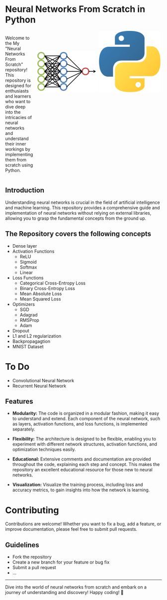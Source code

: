 # Neural Networks From Scratch in Python

<div style="overflow: auto; display: flex;">
  <div style="flex: 1; margin-right: 10px;">
    <p>Welcome to the My "Neural Networks From Scratch" repository! This repository is designed for enthusiasts and learners who want to dive deep into the intricacies of neural networks and understand their inner workings by implementing them from scratch using Python.</p>
  </div>

  <div height='1000px' width='100%'>
    <img width='49%' src='Images/nn90.png'>
     <img width='49%' src='Images/python.png'>
</div>
</div>

## Introduction

Understanding neural networks is crucial in the field of artificial intelligence and machine learning. This repository provides a comprehensive guide and implementation of neural networks without relying on external libraries, allowing you to grasp the fundamental concepts from the ground up.

## The Repository covers the following concepts

- Dense layer
- Activation Functions
    - ReLU
    - Sigmoid
    - Softmax
    - Linear
- Loss Functions
    - Categorical Cross-Entropy Loss
    - Binary Cross-Entropy Loss
    - Mean Absolute Loss
    - Mean Squared Loss
- Optimizers
    - SGD
    - Adagrad
    - RMSProp
    - Adam
- Dropout
- L1 and L2 regularization
- Backpropagagtion
- MNIST Dataset

# To Do

- Convolutional Neural Network
- Recurrent Neural Network

## Features

- **Modularity:** The code is organized in a modular fashion, making it easy to understand and extend. Each component of the neural network, such as layers, activation functions, and loss functions, is implemented separately.

- **Flexibility:** The architecture is designed to be flexible, enabling you to experiment with different network structures, activation functions, and optimization techniques easily.

- **Educational:** Extensive comments and documentation are provided throughout the code, explaining each step and concept. This makes the repository an excellent educational resource for those new to neural networks.

- **Visualization:** Visualize the training process, including loss and accuracy metrics, to gain insights into how the network is learning.


# Contributing

Contributions are welcome! Whether you want to fix a bug, add a feature, or improve documentation, please feel free to submit pull requests. 

## Guidelines

- Fork the repository
- Create a new branch for your feature or bug fix
- Submit a pull request
- ...

---

Dive into the world of neural networks from scratch and embark on a journey of understanding and discovery! Happy coding! 🚀
